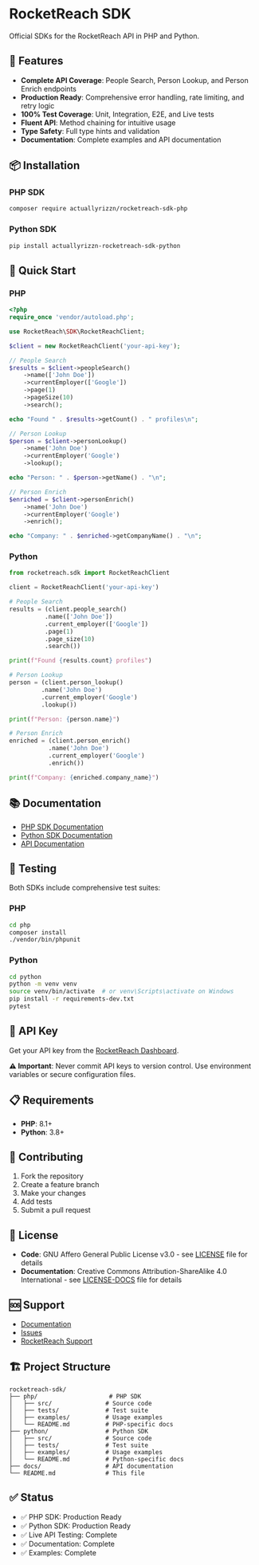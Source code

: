# RocketReach SDK

Official SDKs for the RocketReach API in PHP and Python.

## 🚀 Features

- **Complete API Coverage**: People Search, Person Lookup, and Person Enrich endpoints
- **Production Ready**: Comprehensive error handling, rate limiting, and retry logic
- **100% Test Coverage**: Unit, Integration, E2E, and Live tests
- **Fluent API**: Method chaining for intuitive usage
- **Type Safety**: Full type hints and validation
- **Documentation**: Complete examples and API documentation

## 📦 Installation

### PHP SDK

```bash
composer require actuallyrizzn/rocketreach-sdk-php
```

### Python SDK

```bash
pip install actuallyrizzn-rocketreach-sdk-python
```

## 🔧 Quick Start

### PHP

```php
<?php
require_once 'vendor/autoload.php';

use RocketReach\SDK\RocketReachClient;

$client = new RocketReachClient('your-api-key');

// People Search
$results = $client->peopleSearch()
    ->name(['John Doe'])
    ->currentEmployer(['Google'])
    ->page(1)
    ->pageSize(10)
    ->search();

echo "Found " . $results->getCount() . " profiles\n";

// Person Lookup
$person = $client->personLookup()
    ->name('John Doe')
    ->currentEmployer('Google')
    ->lookup();

echo "Person: " . $person->getName() . "\n";

// Person Enrich
$enriched = $client->personEnrich()
    ->name('John Doe')
    ->currentEmployer('Google')
    ->enrich();

echo "Company: " . $enriched->getCompanyName() . "\n";
```

### Python

```python
from rocketreach.sdk import RocketReachClient

client = RocketReachClient('your-api-key')

# People Search
results = (client.people_search()
          .name(['John Doe'])
          .current_employer(['Google'])
          .page(1)
          .page_size(10)
          .search())

print(f"Found {results.count} profiles")

# Person Lookup
person = (client.person_lookup()
         .name('John Doe')
         .current_employer('Google')
         .lookup())

print(f"Person: {person.name}")

# Person Enrich
enriched = (client.person_enrich()
           .name('John Doe')
           .current_employer('Google')
           .enrich())

print(f"Company: {enriched.company_name}")
```

## 📚 Documentation

- [PHP SDK Documentation](php/README.md)
- [Python SDK Documentation](python/README.md)
- [API Documentation](docs/)

## 🧪 Testing

Both SDKs include comprehensive test suites:

### PHP
```bash
cd php
composer install
./vendor/bin/phpunit
```

### Python
```bash
cd python
python -m venv venv
source venv/bin/activate  # or venv\Scripts\activate on Windows
pip install -r requirements-dev.txt
pytest
```

## 🔑 API Key

Get your API key from the [RocketReach Dashboard](https://rocketreach.co/api).

**⚠️ Important**: Never commit API keys to version control. Use environment variables or secure configuration files.

## 📋 Requirements

- **PHP**: 8.1+
- **Python**: 3.8+

## 🤝 Contributing

1. Fork the repository
2. Create a feature branch
3. Make your changes
4. Add tests
5. Submit a pull request

## 📄 License

- **Code**: GNU Affero General Public License v3.0 - see [LICENSE](LICENSE) file for details
- **Documentation**: Creative Commons Attribution-ShareAlike 4.0 International - see [LICENSE-DOCS](LICENSE-DOCS) file for details

## 🆘 Support

- [Documentation](docs/)
- [Issues](https://github.com/actuallyrizzn/rocketreach-sdk/issues)
- [RocketReach Support](https://rocketreach.co/support)

## 🏗️ Project Structure

```
rocketreach-sdk/
├── php/                    # PHP SDK
│   ├── src/               # Source code
│   ├── tests/             # Test suite
│   ├── examples/          # Usage examples
│   └── README.md          # PHP-specific docs
├── python/                # Python SDK
│   ├── src/               # Source code
│   ├── tests/             # Test suite
│   ├── examples/          # Usage examples
│   └── README.md          # Python-specific docs
├── docs/                  # API documentation
└── README.md              # This file
```

## ✅ Status

- ✅ PHP SDK: Production Ready
- ✅ Python SDK: Production Ready
- ✅ Live API Testing: Complete
- ✅ Documentation: Complete
- ✅ Examples: Complete
